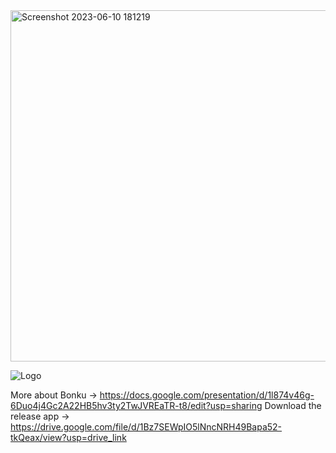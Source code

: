 
<img width="562" alt="Screenshot 2023-06-10 181219" src="https://github.com/ndstvn/bonku-project/assets/122267530/57339c39-50fb-43a3-b599-a161044b9ec8">

![Logo](https://github.com/ndstvn/bonku-project/assets/122267530/863d6076-39a2-47f0-ae5d-ad89b221e4a1)


More about Bonku -> https://docs.google.com/presentation/d/1l874v46g-6Duo4j4Gc2A22HB5hv3ty2TwJVREaTR-t8/edit?usp=sharing
Download the release app -> https://drive.google.com/file/d/1Bz7SEWpIO5lNncNRH49Bapa52-tkQeax/view?usp=drive_link
